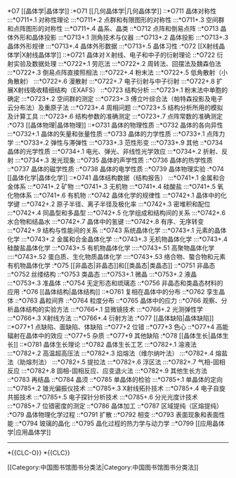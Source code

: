 *O7 [[晶体学|晶体学]]
:*O71 [[几何晶体学|几何晶体学]]
::*O711 晶体对称性
:::*O711+.1 对称性理论
:::*O711+.2 点群和有限图形的对称性
:::*O711+.3 空间群和点阵图形的对称性
:::*O711+.4 晶系、晶类
::*O712 点阵和倒易点阵
::*O713 晶体外形和晶体投影
:::*O713+.1 测角技术与仪器
:::*O713+.2 晶体投影
:::*O713+.3 晶体外形规律
:::*O713+.4 晶体外形数据
:::*O713+.5 晶体习性
:*O72 [[X射线晶体学|X射线晶体学]]
::*O721 晶体对Ｘ射线、电子和中子的衍射理论
::*O722 衍射实验及数据处理
:::*O722+.1 劳厄法
:::*O722+.2 周转法、回摆法及魏森伯法
:::*O722+.3 倒易点阵直接照相法
:::*O722+.4 粉末法
:::*O722+.5 低角散射（小角散射）
:::*O722+.6 漫散射
:::*O722+.7 电子衍射与中子衍射
:::*O722+.8 扩展X射线吸收精细结构（EXAFS）
::*O723 结构分析
:::*O723+.1 粉末法中单胞的确定
:::*O723+.2 空间群的测定
:::*O723+.3 傅立叶综合法（帕特森投影及电子云分布法）及重原子法
:::*O723+.4 周相问题
:::*O723+.5 结构分析所用的模拟及计算工具
:::*O723+.6 结构参数的准确测定
:::*O723+.7 点阵常数的准确测定
:*O73 [[晶体物理|晶体物理]]
::*O731 晶体的物理性质
::*O732 晶体的各向异性
:::*O732+.1 晶体的矢量和张量性质
::*O733 晶体的力学性质
:::*O733+.1 点阵力学
:::*O733+.2 弹性与滞弹性
:::*O733+.3 范性形变
:::*O733+.9 其他
::*O734 晶体的光学性质
:::*O734+.1 电光、弹光、非线性光学效应
:::*O734+.2 折射、反射
:::*O734+.3 发光现象
::*O735 晶体的声学性质
::*O736 晶体的热学性质
::*O737 晶体的磁学性质
::*O738 晶体的电学性质
::*O739 晶体物理实验
:*O74 [[晶体化学|晶体化学]]
::*O741 晶体结构数据（结构报告）
:::*O741+.1 金属和合金体系
:::*O741+.2 矿物
:::*O741+.3 无机物
:::*O741+.4 硅酸盐
:::*O741+.5 氧化物体系
:::*O741+.6 有机物
::*O742 晶体化学的规律性
:::*O742+.1 晶体中的化学键
:::*O742+.2 原子半径、离子半径及极化率
:::*O742+.3 密堆积和配位
:::*O742+.4 同晶型和多晶型
:::*O742+.5 化学组成和结构间的关系
:::*O742+.6 水合物和结晶水
:::*O742+.7 晶体中的氢键
:::*O742+.8 有序、无序转变
:::*O742+.9 结构与性能间的关系
::*O743 系统晶体化学
:::*O743+.1 元素的晶体化学
:::*O743+.2 金属和合金晶体化学
:::*O743+.3 无机物晶体化学
:::*O743+.4 硅酸盐晶体化学
:::*O743+.5 有机物晶体化学
::::*O743+.51 高聚物晶体化学
::::*O743+.52 蛋白质、生化物质晶体化学
::::*O743+.53 络合物、螯合物和元素有机物晶体化学
:*O75 [[非晶态|非晶态]]和[[类晶态|类晶态]]
::*O751 非晶态
::*O752 丝缕结构
::*O753 类晶态
:::*O753+.1 微晶
:::*O753+.2 液晶
:::*O753+.3 准晶体
::*O754 无定形态和琉璃态
::*O756 非晶态和类晶态材料的应用
:*O76 [[晶体结构|晶体结构]]
::*O761 复相在晶体中的分布
::*O762 孪生晶体
::*O763 晶粒间界
::*O764 粒度分布
::*O765 晶体中的应力
::*O766 观察、分析晶体结构的实验方法
:::*O766+.1 显微镜技术
:::*O766+.2 光测弹性学
:::*O766+.3 X射线方法
:::*O766+.4 衍射方法
:*O77 [[晶体缺陷|晶体缺陷]]
::*O77+1 点缺陷、面缺陷、体缺陷
::*O77+2 位错
::*O77+3 色心
::*O77+4 高能辐射在晶体中的效应
::*O77+5 杂质
::*O77+9 其他缺陷
:*O78 [[晶体生长|晶体生长]]
::*O781 晶体生长理论
::*O782 晶体生长工艺
:::*O782+.1 溶液法
:::*O782+.2 高温超高压法
:::*O782+.3 焰熔法（维尔纳叶法）
:::*O782+.4 熔盐法（助熔剂法）
:::*O782+.5 提拉法
:::*O782+.6 浮区法
:::*O782+.7 气相-固相反应
:::*O782+.8 固相-固相反应、应变退火法
:::*O782+.9 其他生长方法
::*O783 再结晶
::*O784 晶须
::*O785 单晶体的检验
:::*O785+.1 单晶体的定向
:::*O785+.2 锥光偏振仪技术
:::*O785+.3 X射线拓扑技术
:::*O785+.4 电子自旋共振技术
:::*O785+.5 电子探针分析技术
:::*O785+.6 分光光度计技术
:::*O785+.7 位错密度的测定
::*O786 晶体加工
::*O787 区域提纯（区熔提纯）
:*O79 晶体物理化学过程
::*O791 扩散
::*O792 相变
::*O793 表面现象和表面性能
::*O794 玻璃的晶化
::*O795 晶化过程的热力学与动力学
::*O799 [[应用晶体学|应用晶体学]]

----

*{{CLC-O}}
*{{CLC}}

[[Category:中国图书馆图书分类法|Category:中国图书馆图书分类法]]